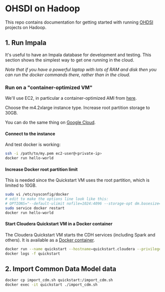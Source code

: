 # OHSDI on Hadoop

This repo contains documentation for getting started with running [OHDSI](https://github.com/OHDSI)
projects on Hadoop.

## 1. Run Impala

It's useful to have an Impala database for development and testing. This section shows 
the simplest way to get one running in the cloud.

_Note that if you have a powerful
laptop with lots of RAM and disk then you can run the docker commands there, rather than
in the cloud._

### Run on a "container-optimized VM"

We'll use EC2, in particular a container-optimized AMI from [here](http://docs.aws.amazon.com/AmazonECS/latest/developerguide/ecs-optimized_AMI_launch_latest.html).

Choose the m4.2xlarge instance type.
Increase root partition storage to 30GB.

You can do the same thing on [Google Cloud](http://searchdatascience.com/how-i-got-cloudera-quickstart-vm-running-on-google-compute-engine/).

#### Connect to the instance

And test docker is working:

```bash
ssh -i /path/to/my.pem ec2-user@<private-ip>
docker run hello-world
```

#### Increase Docker root partition limit

This is needed since the Quickstart VM uses the root partition, which is limited to 10GB.

```bash
sudo vi /etc/sysconfig/docker
# edit to make the options line look like this:
# OPTIONS="--default-ulimit nofile=1024:4096 --storage-opt dm.basesize=20G"
sudo service docker restart
docker run hello-world
```

#### Start Cloudera Quickstart VM in a Docker container

The Cloudera Quickstart VM starts the CDH services (including Spark and others). It is
available as a [Docker container](https://www.cloudera.com/documentation/enterprise/5-10-x/topics/quickstart_docker_container.html).

```bash
docker run --name quickstart --hostname=quickstart.cloudera --privileged=true -t -i -d -p 8888 cloudera/quickstart /usr/bin/docker-quickstart
docker logs -f quickstart
```

## 2. Import Common Data Model data

```bash
docker cp import_cdm.sh quickstart:/import_cdm.sh
docker exec -it quickstart ./import_cdm.sh
```